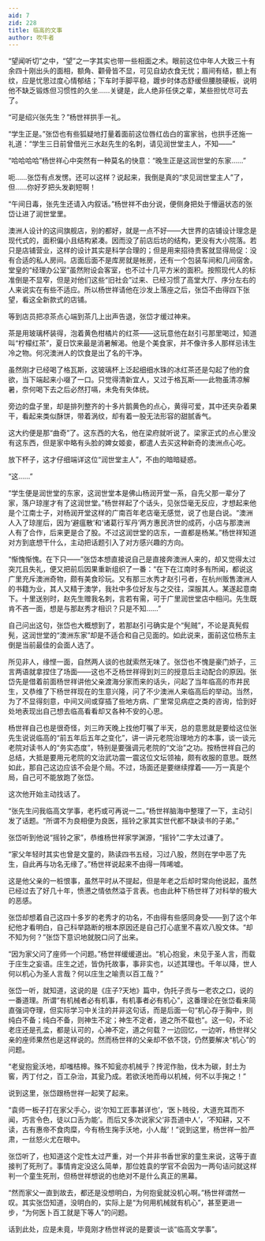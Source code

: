 ```yaml
---
aid: 7
zid: 228
title: 临高的文事
author: 吹牛者
---
```


“望闻听切”之中，“望”之一字其实也带一些相面之术。眼前这位中年人大致三十有余四十刚出头的面相，额角、颧骨皆不显，可见自幼衣食无忧；眉间有结，额上有纹，应是忧思过度心情郁结；下车时手脚平稳，踱步时体态舒缓但腰肢硬板，说明他不缺乏锻炼但习惯性的久坐……关键是，此人绝非任侠之辈，某些担忧尽可去了。

“可是绍兴张先生？”杨世祥拱手一礼。

“学生正是。”张岱也有些狐疑地打量着面前这位唇红齿白的富家翁，也拱手还施一礼道：“学生三日前曾借光三水赵先生的名刺，请见润世堂主人，不知――”

“哈哈哈哈”杨世祥心中突然有一种莫名的快意：“晚生正是这润世堂的东家……”

呃……张岱有点发愣。还可以这样？说起来，我倒是真的“求见润世堂主人”了，但……你好歹把头发剃短啊！

“午间日毒，张先生还请入内叙话。”杨世祥不由分说，便侧身把处于懵逼状态的张岱让进了润世堂里。

澳洲人设计的这间旗舰店，别的都好，就是一点不好――大世界的店铺设计理念是现代式的，面积偏小且结构紧凑。因而没了前店后坊的结构，更没有大小院落。若只是店铺营业，这样的设计其实是科学合理的；但是用来招待贵客就显得局促：没有合适的私人房间。店面后面不是库房就是帐房，还有一个包装车间和几间宿舍。堂皇的“经理办公室”虽然附设会客室，也不过十几平方米的面积。按照现代人的标准倒是不显窄，但是对他们这些“旧社会”过来、已经习惯了高堂大厅、序分左右的人来说实在有些不适应。所以杨世祥请他在沙发上落座之后，张岱不由得四下张望，看这全新款式的店铺。

等到店员把凉茶点心端到茶几上出声告退，张岱才缓过神来。

茶是用玻璃杯装得，泡着黄色柑橘片的红茶――这玩意他在赵引弓那里喝过，知道叫“柠檬红茶”，夏日饮来最是消暑解渴。他是个美食家，并不像许多人那样忌讳生冷之物。何况澳洲人的饮食是出了名的干净。

虽然刚才已经喝了格瓦斯，这玻璃杯上泛起细细水珠的冰红茶还是勾起了他的食欲，当下端起来小啜了一口。只觉得清新宜人，又过于格瓦斯――此物虽清凉解暑，奈何喝下去之后必然打嗝，未免有失体统。

旁边的盘子里，却是排列整齐的十多片鹅黄色的点心，黄得可爱，其中还夹杂着果干，看起来类似酥饼，带着涡纹，却有着一股无法形容的甜腻香气。

这大约便是那“曲奇”了。这东西的大名，他在梁府就听说了。梁家正式的点心里没有这东西，但是家中略有头脸的婢女姬妾，都遣人去买这种新奇的澳洲点心吃。

放下杯子，这才仔细端详这位“润世堂主人”，不由的暗暗疑惑。

“这……”

“学生便是润世堂的东家，这润世堂本是佛山杨润开堂一系，自先父那一辈分了家，落户琼崖才有了这润世堂。”杨世祥起了个话头，见张岱毫无反应，才想起来他是个江南士子，对杨润开堂这样的广南百年老店毫无感觉，说了也是白说。“澳洲人入了琼崖后，因为‘避瘟散’和‘诸葛行军丹’两方惠民济世的成药，小店与那澳洲人有了合作，后来更是合了股。不过这润世堂的店东，一直都是杨某。”杨世祥知道对方到底想干什么，主动把话题引入了对方感兴趣的方向。

“惭愧惭愧。在下只――”张岱本想直接说自己是直接奔澳洲人来的，却又觉得太过突兀且失礼，便又把前后因果重新组织了一番：“在下在江南时多有所闻，都说这广里充斥澳洲奇物，颇有美食珍玩。又有那三水秀才赵引弓者，在杭州贩售澳洲人的书籍为业，其人又精于澳学，我社中多位好友与之交往，深服其人。某遂起意南下。十里送别时，赵先生赠我名刺，言若有需，可于广里润世堂店中相问。先生既肯不吝一面，想是与那赵秀才相识？只是不知……”

自己问出这句，张岱也大概想到了，若那赵引弓确实是个“髡贼”，不论是真髡假髡，这润世堂的“澳洲东家”却是不适合和自己见面的。如此说来，面前这位杨东主倒是当前最佳的会面人选了。

所见非人，缘悭一面，自然两人谈的也就索然无味了。张岱也不愧是豪门娇子，三言两语就拿捏住了场面——这也不乏杨世祥得到刘三的授意后主动配合的原因。张岱先是借着前面杨世祥讲他父亲渡海分家而来的话头，问起了当年临高的市井民生，又恭维了下杨世祥现在的生意兴隆，问了不少澳洲人来临高后的举动。当然，为了不显得刻意，中间又间或穿插了些地方病、广里常见病症之类的咨询，恰到好处地表现出自己想去临高看看却又各种不安的心思。

杨世祥自己也是很奇怪，刘三昨天晚上找他叮嘱了半天，总的意思就是要给这位张先生说说临高的“前五年后五年之变化”，讲一讲元老院治理地方的本事，谈一谈元老院对读书人的“务实态度”，特别是要强调元老院的“文治”之功。按杨世祥自己的总结，大抵是要用元老院的文治武功震一震这位文坛领袖，颇有收服的意思。既然如此，那自己这边应该不会是个局。不过，场面还是要继续撑着――万一真是个局，自己可不能放跑了张岱。

这次他开始主动找话了。

“张先生问我临高文学事，老朽或可再说一二。”杨世祥脑海中整理了一下，主动引发了话题。“所谓不为良相便为良医，摇铃之家其实世代都不缺读书的子弟。”

张岱听到他说“摇铃之家”，恭维杨世祥家学渊源，“摇铃”二字太过谦了。

“家父年轻时其实也曾是文童的，熟读四书五经，习过八股，然则在学中恶了先生，自此再与功名无缘了。”杨世祥说起来不由得一阵唏嘘。

这是他父亲的一桩恨事，虽然平时从不提起，但是年老之后却时常向他说起，虽然已经过去了好几十年，愤懑之情依然溢于言表。也由此种下杨世祥了对科举的极大的恶感。

张岱却想着自己这四十多岁的老秀才的功名，不由得有些感同身受——到了这个年纪他才看明白，自己科举路断的根本原因还是自己打心底里不喜欢八股文体。“却不知为何？”张岱下意识地就脱口问了出来。

“因为家父问了座师一个问题。”杨世祥缓缓道出。“机心抱瓮，未见于圣人言，而载于庄生之妄语。庄生之述，皆伪托故事，事非实也，以述其理也。千年以降，世人何以机心为圣人言哉？何以庄生之喻责以百工哉？”

张岱一听，就知道，这说的是《庄子?天地》篇中，伪托子贡与一老农之口，说的一番道理。所谓“有机械者必有机事，有机事者必有机心”，这番理论在张岱看来简直强词夺理，但实际学习中关注的并非这句话，而是后面一句“机心存于胸中，则纯白不备；纯白不备，则神生不定；神生不定者，道之所不载也”。这一句，不论老庄还是孔孟，都是认可的，心神不定，道之何载？一边回忆，一边听，杨世祥父亲的座师果然也是这样说的。然而杨世祥的父亲却不依不饶，仍然要解决“机心”的问题。

“老叟抱瓮沃地，却嗤桔槔。殊不知瓮亦机械乎？抟泥作胎，伐木为碳，封土为窖，丙丁付之，百工杂治，其瓮乃成。若欲沃地而毋以机械，何不以手掬之！”

说到这里，张岱跟杨世祥一起笑了起来。

“袁师一板子打在家父手心，说‘尔知工匠事甚详也’，‘医卜贱役，大道充耳而不闻，巧言令色，徒以口舌为能’。而后又多次说家父‘非吾道中人’，‘不知耕，又不读，古有惠帝不食肉糜，今有杨生掬手沃地，小人哉’！”说到这里，杨世祥一脸严肃，一丝怒火尤在眼中。

张岱听了，也知道这个定性太过严重，对一个并非书香世家的童生来说，这等于直接判了死刑了。事情肯定没这么简单，那位姓袁的学官不会因为一两句诘问就这样判一个童生死刑，但杨世祥想说的也绝对不是什么真正的黑幕。

“然而家父一直到故去，都还是没想明白，为何抱瓮就没机心啊。”杨世祥谓然一叹。其实张岱知道，没明白的，实际上是“为何用机械就有机心”，甚至更进一步，“为何医卜百工就是下等人”的问题。

话到此处，应是未竟，毕竟刚才杨世祥说的是要谈一谈“临高文学事”。
